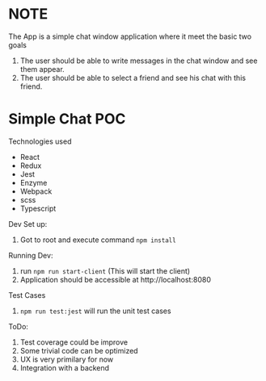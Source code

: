 # NOTE

The App is a simple chat window application where it meet the basic two goals

1. The user should be able to write messages in the chat window and see them appear.
2. The user should be able to select a friend and see his chat with this friend.

# Simple Chat POC

Technologies used

- React
- Redux
- Jest
- Enzyme
- Webpack
- scss
- Typescript

Dev Set up:

1.  Got to root and execute command `npm install`

Running Dev:

1.  run `npm run start-client` (This will start the client)
2.  Application should be accessible at http://localhost:8080

Test Cases

1.  `npm run test:jest` will run the unit test cases

ToDo:

1.  Test coverage could be improve
2.  Some trivial code can be optimized
3.  UX is very primilary for now
4.  Integration with a backend
